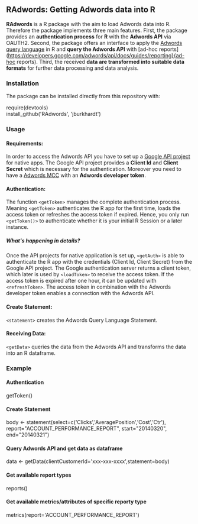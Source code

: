 ## RAdwords: Getting Adwords data into R ##

**RAdwords** is a R package with the aim to load Adwords data into R. Therefore the package implements three main features.
First, the package provides an **authentication process** for **R** with the **Adwords API** via OAUTH2.
Second, the package offers an interface to apply the [Adwords query language](https://developers.google.com/adwords/api/docs/guides/awql) in R and **query the Adwords API** with [ad-hoc reports](https://developers.google.com/adwords/api/docs/guides/reporting}{ad-hoc reports).
Third, the received **data are transformed into suitable data formats** for further data processing and data analysis.


### Installation ###

The package can be installed directly from this repository with:

require(devtools)  
install_github('RAdwords', 'jburkhardt')


### Usage ###

#### Requirements: ####
In order to access the Adwords API you have to set up a [Google API project](https://developers.google.com/console/help/) for native apps. The Google API project provides a **Client Id** and **Client Secret** which is necessary for the authentication. Moreover you need to have a [Adwords MCC](https://developers.google.com/adwords/api/docs/signingup) with an **Adwords developer token**.

#### Authentication: ####
The function `<getToken>` manages the complete authentication process. Meaning `<getToken>` authenticates the R app for the first time, loads the access token or refreshes the access token if expired. Hence, you only run `<getToken()>` to authenticate whether it is your initial R Session or a later instance.

##### What's happening in details? #####
Once the API projects for native application is set up, `<getAuth>` is able to authenticate the R app with the credentials (Client Id, Client Secret) from the Google API project. The Google authentication server returns a client token, which later is used by `<loadToken>` to receive the access token. If the access token is expired after one hour, it can be updated with `<refreshToken>`. The access token in combination with the Adwords developer token enables a connection with the Adwords API.

#### Create Statement: ####
`<statement>` creates the Adwords Query Language Statement.

#### Receiving Data: ####
`<getData>` queries the data from the Adwords API and transforms the data into an R dataframe.

### Example ###

#### Authentication ####
getToken()
#### Create Statement ####
body <- statement(select=c('Clicks','AveragePosition','Cost','Ctr'),
                  report="ACCOUNT_PERFORMANCE_REPORT",
                  start="20140320",
                  end="20140321")
#### Query Adwords API and get data as dataframe ####
data <- getData(clientCustomerId='xxx-xxx-xxxx',statement=body)
#### Get available report types ####
reports()
#### Get available metrics/attributes of specific reporty type ####
metrics(report='ACCOUNT_PERFORMANCE_REPORT')